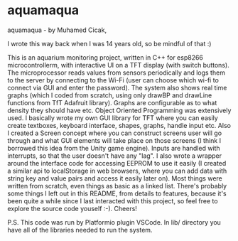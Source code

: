 # aquamaqua
aquamaqua - by Muhamed Cicak,

I wrote this way back when I was 14 years old, so be mindful of that :)

This is an aquarium monitoring project, written in C++ for esp8266
microcontrollerm, with interactive UI on a TFT display
(with switch buttons). The microprocessor reads values from sensors
periodically and logs them to the server by connecting to the Wi-Fi (user
can choose which wi-fi to connect via GUI and enter the password). The
system also shows real time graphs (which I coded from scratch, using only
drawBP and drawLine functions from TfT Adafruit library). Graphs are
configurable as to what density they should have etc. Object Oriented
Programming was extensively used. I basically wrote my own GUI library for
TFT where you can easily create textboxes, keyboard interface, shapes,
graphs, handle input etc. Also I created a Screen concept where you can
construct screens user will go through and what GUI elements will take place
on those screens (I think I borrowed this idea from the Unity game
engine). Inputs are handled with interrupts, so that the user doesn't have
any "lag". I also wrote a wrapper around the interface code
for accessing EEPROM to use it easily (I created a similar api to
localStorage in web browsers, where you can add data with string key and
value pairs and access it easily later on). Most things were written from
scratch, even things as basic as a linked list. There's probably some things
I left out in this README, from details to features, because it's been quite
a while since I last interacted with this project, so feel free to explore
the source code youself :-). Cheers!

P.S. This code was run by Platformio plugin VSCode. In lib/ directory you
have all of the libraries needed to run the system.
